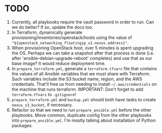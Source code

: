 # TODO

1. Currently, all playbooks require the vault password in order to run. Can we do better? If so, update the docs too.
1. In Terraform, dynamically generate provisioning/inventories/openstack/hosts using the value of
`"${openstack_networking_floatingip_v2.nexus.address}"`.
1. When provisioning OpenStack host, over 5 minutes is spent upgrading the OS. Perhaps we can take a snapshot after
that process is done (i.e. after 'ansible-debian-upgrade-reboot' completes) and use that as our base image? It would
reduce deployment time.
1. In `prepare_terraform.yml`, generate a `terraform.tfvars` file that contains the values of all Ansible variables
that we must share with Terraform. Such variables include the S3 bucket name, region, and the AWS credentials.
That'll free us from needing to install `~/.aws/credentials` on the machine that runs terraform.
IMPORTANT: Don't forget to add `terraform.tfvars` to `.gitignore`!
1. `prepare_terraform.yml` and `backup.yml` should both have tasks to create `nexus_s3_bucket`, if necessary.
1. Refactor so that we need to run `prepare_ansible.yml` before the other playbooks. Move common, duplicate config
from the other playbooks into `prepare_ansible.yml`. I'm mostly talking about installation of Python packages.
